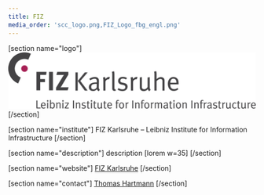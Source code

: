 ```yaml
---
title: FIZ
media_order: 'scc_logo.png,FIZ_Logo_fbg_engl.png'
---
```


[section name="logo"]
[![](FIZ_Logo_fbg_engl.png)](https://www.fiz-karlsruhe.de/en)
[/section]

[section name="institute"]
FIZ Karlsruhe – Leibniz Institute for Information Infrastructure
[/section]
 
[section name="description"]
description [lorem w=35] 
[/section] 

[section name="website"]
[FIZ Karlsruhe](https://www.fiz-karlsruhe.de/en)
[/section]

[section name="contact"]
[Thomas Hartmann](https://www.fiz-karlsruhe.de/en/forschung/lebenslauf-und-publikationen-thomas-hartmann)
[/section] 
